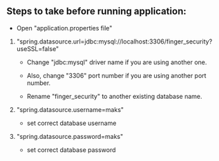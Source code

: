 ## Steps to take before running application:

* Open "application.properties file"

 1. "spring.datasource.url=jdbc:mysql://localhost:3306/finger_security?useSSL=false"
   
    * Change "jdbc:mysql" driver name if you are using another one.
    
    * Also, change "3306" port number if you are using another port number.
    
    * Rename "finger_security" to another existing database name.
      
 2. "spring.datasource.username=maks"
    
    * set correct database username
    
 3. "spring.datasource.password=maks"
    
    * set correct database password